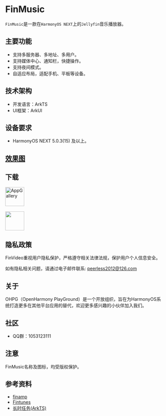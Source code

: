 # FinMusic
`FinMusic`是一款在`HarmonyOS NEXT`上的`Jellyfin`音乐播放器。

## 主要功能
* 支持多服务器、多地址、多用户。
* 支持媒体中心、通知栏，快捷操作。
* 支持夜间模式。
* 自适应布局，适配手机、平板等设备。

## 技术架构
* 开发语言：ArkTS
* UI框架：ArkUI

## 设备要求
* HarmonyOS NEXT 5.0.3(15) 及以上。

## [效果图](https://ohpg.org/#FinMusic)

## 下载
<a href="https://appgallery.huawei.com/app/detail?id=org.ohpg.fin.music">
  <img src="https://img.shields.io/badge/-AppGallery-gray?logo=appgallery&logoColor=red" alt="AppGallery" height="60"/>
</a>
<br>
<br>
<a href="https://github.com/OHPG/FinVideo/releases">
  <img src="https://img.shields.io/github/downloads/OHPG/FinMusic/total?logo=github&label=GitHub" height="60"/>
</a>

## 隐私政策
FinVideo重视用户隐私保护，严格遵守相关法律法规，保护用户个人信息安全。

如有隐私相关问题，请通过电子邮件联系: peerless2012@126.com

## 关于
OHPG（OpenHarmony PlayGround）是一个开放组织，旨在为HarmonyOS系统打造更多在其他平台应用的替代，欢迎更多感兴趣的小伙伴加入我们。

## 社区
* QQ群：1053123111

## 注意
FinMusic名称及图标，均受版权保护。

## 参考资料
* [finamp](https://github.com/jmshrv/finamp)
* [Fintunes](https://github.com/leinelissen/jellyfin-audio-player)
* [长时任务(ArkTS)](https://developer.huawei.com/consumer/cn/doc/harmonyos-guides-V5/continuous-task-V5)